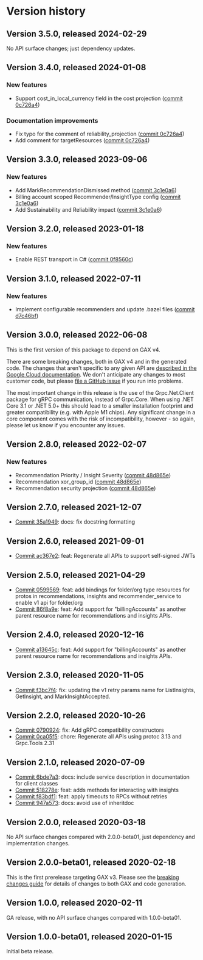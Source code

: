 # Version history

## Version 3.5.0, released 2024-02-29

No API surface changes; just dependency updates.

## Version 3.4.0, released 2024-01-08

### New features

- Support cost_in_local_currency field in the cost projection ([commit 0c726a4](https://github.com/googleapis/google-cloud-dotnet/commit/0c726a49180253efe4447dea6e07611962569fba))

### Documentation improvements

- Fix typo for the comment of reliability_projection ([commit 0c726a4](https://github.com/googleapis/google-cloud-dotnet/commit/0c726a49180253efe4447dea6e07611962569fba))
- Add comment for targetResources ([commit 0c726a4](https://github.com/googleapis/google-cloud-dotnet/commit/0c726a49180253efe4447dea6e07611962569fba))

## Version 3.3.0, released 2023-09-06

### New features

- Add MarkRecommendationDismissed method ([commit 3c1e0a6](https://github.com/googleapis/google-cloud-dotnet/commit/3c1e0a6f137f2ef7d2ac35b7cba98121848f17b7))
- Billing account scoped Recommender/InsightType config ([commit 3c1e0a6](https://github.com/googleapis/google-cloud-dotnet/commit/3c1e0a6f137f2ef7d2ac35b7cba98121848f17b7))
- Add Sustainability and Reliability impact ([commit 3c1e0a6](https://github.com/googleapis/google-cloud-dotnet/commit/3c1e0a6f137f2ef7d2ac35b7cba98121848f17b7))

## Version 3.2.0, released 2023-01-18

### New features

- Enable REST transport in C# ([commit 0f8560c](https://github.com/googleapis/google-cloud-dotnet/commit/0f8560c840725bf41bc060c8beecafc7d99f38eb))

## Version 3.1.0, released 2022-07-11

### New features

- Implement configurable recommenders and  update .bazel files ([commit d7c46bf](https://github.com/googleapis/google-cloud-dotnet/commit/d7c46bfa4491005632e4473aa4c88d965a952c98))

## Version 3.0.0, released 2022-06-08

This is the first version of this package to depend on GAX v4.

There are some breaking changes, both in GAX v4 and in the generated
code. The changes that aren't specific to any given API are [described in the Google Cloud
documentation](https://cloud.google.com/dotnet/docs/reference/help/breaking-gax4).
We don't anticipate any changes to most customer code, but please [file a
GitHub issue](https://github.com/googleapis/google-cloud-dotnet/issues/new/choose)
if you run into problems.

The most important change in this release is the use of the Grpc.Net.Client package
for gRPC communication, instead of Grpc.Core. When using .NET Core 3.1 or .NET 5.0+
this should lead to a smaller installation footprint and greater compatibility (e.g.
with Apple M1 chips). Any significant change in a core component comes with the risk
of incompatibility, however - so again, please let us know if you encounter any
issues.
## Version 2.8.0, released 2022-02-07

### New features

- Recommendation Priority / Insight Severity ([commit 48d865e](https://github.com/googleapis/google-cloud-dotnet/commit/48d865e3f409f641d5bc628c5b00eb83f0d4b21a))
- Recommendation xor_group_id ([commit 48d865e](https://github.com/googleapis/google-cloud-dotnet/commit/48d865e3f409f641d5bc628c5b00eb83f0d4b21a))
- Recommendation security projection ([commit 48d865e](https://github.com/googleapis/google-cloud-dotnet/commit/48d865e3f409f641d5bc628c5b00eb83f0d4b21a))
## Version 2.7.0, released 2021-12-07

- [Commit 35a1949](https://github.com/googleapis/google-cloud-dotnet/commit/35a1949): docs: fix docstring formatting
## Version 2.6.0, released 2021-09-01

- [Commit ac367e2](https://github.com/googleapis/google-cloud-dotnet/commit/ac367e2): feat: Regenerate all APIs to support self-signed JWTs

## Version 2.5.0, released 2021-04-29

- [Commit 0599569](https://github.com/googleapis/google-cloud-dotnet/commit/0599569): feat: add bindings for folder/org type resources for protos in recommendations, insights and recommender_service to enable v1 api for folder/org
- [Commit 86f8a9e](https://github.com/googleapis/google-cloud-dotnet/commit/86f8a9e): feat: Add support for "billingAccounts" as another parent resource name for recommendations and insights APIs.

## Version 2.4.0, released 2020-12-16

- [Commit a13645c](https://github.com/googleapis/google-cloud-dotnet/commit/a13645c): feat: Add support for "billingAccounts" as another parent resource name for recommendations and insights APIs.

## Version 2.3.0, released 2020-11-05

- [Commit f3bc7f4](https://github.com/googleapis/google-cloud-dotnet/commit/f3bc7f4): fix: updating the v1 retry params name for ListInsights, GetInsight, and MarkInsightAccepted.

## Version 2.2.0, released 2020-10-26

- [Commit 0790924](https://github.com/googleapis/google-cloud-dotnet/commit/0790924): fix: Add gRPC compatibility constructors
- [Commit 0ca05f5](https://github.com/googleapis/google-cloud-dotnet/commit/0ca05f5): chore: Regenerate all APIs using protoc 3.13 and Grpc.Tools 2.31

## Version 2.1.0, released 2020-07-09

- [Commit 6bde7a3](https://github.com/googleapis/google-cloud-dotnet/commit/6bde7a3): docs: include service description in documentation for client classes
- [Commit 518278e](https://github.com/googleapis/google-cloud-dotnet/commit/518278e): feat: adds methods for interacting with insights
- [Commit f83bdf1](https://github.com/googleapis/google-cloud-dotnet/commit/f83bdf1): feat: apply timeouts to RPCs without retries
- [Commit 947a573](https://github.com/googleapis/google-cloud-dotnet/commit/947a573): docs: avoid use of inheritdoc

## Version 2.0.0, released 2020-03-18

No API surface changes compared with 2.0.0-beta01, just dependency
and implementation changes.

## Version 2.0.0-beta01, released 2020-02-18

This is the first prerelease targeting GAX v3. Please see the [breaking changes
guide](https://cloud.google.com/dotnet/docs/reference/help/breaking-gax2)
for details of changes to both GAX and code generation.

## Version 1.0.0, released 2020-02-11

GA release, with no API surface changes compared with 1.0.0-beta01.

## Version 1.0.0-beta01, released 2020-01-15

Initial beta release.

